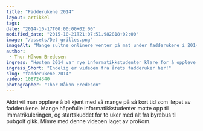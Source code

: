 ```yaml
---
title: "Fadderukene 2014"
layout: artikkel 
tags: 
date: "2014-10-17T00:00:00+02:00"
modified_date: "2015-10-21T21:07:51.982818+02:00"
image: "/assets/Det grilles.png"
imageAlt: "Mange sultne onlinere venter på mat under fadderukene i 2014, utenfor Realfagkjelleren på Moholt."
author:
 - Thor Håkon Bredesen
ingress: "Høsten 2014 var nye informatikkstudenter klare for å oppleve det beste Trondheim har å tilby av studentliv. Her er et tilbakeblikk på årets fadderuker!"
ingress_Short: "Endelig er videoen fra årets fadderuker her!"
slug: "fadderukene-2014"
video: 108724340
photographer: "Thor Håkon Bredesen"
---
```

Aldri vil man oppleve å bli kjent med så mange på så kort tid som iløpet av fadderukene. Mange håpefulle informatikkstudenter møtte opp til Immatrikuleringen, og startskuddet for to uker med alt fra byrebus til pubgolf gikk. Mimre med denne videoen laget av proKom.